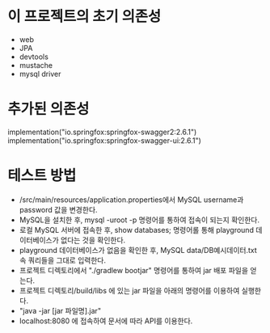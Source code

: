 # 이 프로젝트의 초기 의존성
- web
- JPA
- devtools
- mustache
- mysql driver


# 추가된 의존성
implementation("io.springfox:springfox-swagger2:2.6.1")
implementation("io.springfox:springfox-swagger-ui:2.6.1")


# 테스트 방법
- /src/main/resources/application.properties에서 MySQL username과 password 값을 변경한다.
- MySQL을 설치한 후, mysql -uroot -p 명령어를 통하여 접속이 되는지 확인한다.
- 로컬 MySQL 서버에 접속한 후, show databases; 명령어롤 통해 playground 데이터베이스가 없다는 것을 확인한다.
- playground 데이터베이스가 없음을 확인한 후, MySQL data/DB예시데이터.txt 속 쿼리들을 그대로 입력한다.
- 프로젝트 디렉토리에서 "./gradlew bootjar" 명령어를 통하여 jar 배포 파일을 얻는다. 
- 프로젝트 디렉토리/build/libs 에 있는 jar 파일을 아래의 명령어를 이용하여 실행한다. 
- "java -jar [jar 파일명].jar" 
- localhost:8080 에 접속하여 문서에 따라 API를 이용한다. 